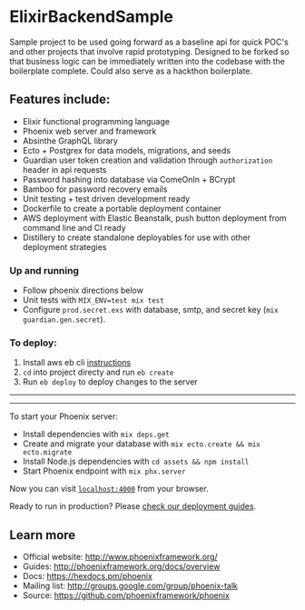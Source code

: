 # ElixirBackendSample

Sample project to be used going forward as a baseline api for quick POC's and other projects that involve rapid prototyping. Designed to be forked so that business logic can be immediately written into the codebase with the boilerplate complete. Could also serve as a hackthon boilerplate.

## Features include:
* Elixir functional programming language
* Phoenix web server and framework
* Absinthe GraphQL library
* Ecto + Postgrex for data models, migrations, and seeds
* Guardian user token creation and validation through `authorization` header in api requests
* Password hashing into database via ComeOnIn + BCrypt
* Bamboo for password recovery emails
* Unit testing + test driven development ready
* Dockerfile to create a portable deployment container
* AWS deployment with Elastic Beanstalk, push button deployment from command line and CI ready
* Distillery to create standalone deployables for use with other deployment strategies

### Up and running
* Follow phoenix directions below
* Unit tests with `MIX_ENV=test mix test`
* Configure `prod.secret.exs` with database, smtp, and secret key (`mix guardian.gen.secret`).

### To deploy:
  1. Install aws eb cli [instructions](https://docs.aws.amazon.com/elasticbeanstalk/latest/dg/eb-cli3-install.html)
  2. `cd` into project directy and run `eb create`
  3. Run `eb deploy` to deploy changes to the server

---
---


To start your Phoenix server:

  * Install dependencies with `mix deps.get`
  * Create and migrate your database with `mix ecto.create && mix ecto.migrate`
  * Install Node.js dependencies with `cd assets && npm install`
  * Start Phoenix endpoint with `mix phx.server`

Now you can visit [`localhost:4000`](http://localhost:4000) from your browser.

Ready to run in production? Please [check our deployment guides](http://www.phoenixframework.org/docs/deployment).

## Learn more

  * Official website: http://www.phoenixframework.org/
  * Guides: http://phoenixframework.org/docs/overview
  * Docs: https://hexdocs.pm/phoenix
  * Mailing list: http://groups.google.com/group/phoenix-talk
  * Source: https://github.com/phoenixframework/phoenix
